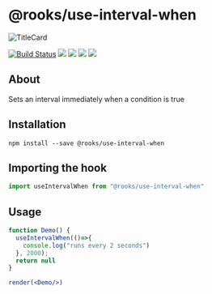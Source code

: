 # @rooks/use-interval-when

![TitleCard](https://raw.githubusercontent.com/imbhargav5/rooks/HEAD/packages/interval-when/title-card.svg)

[![Build Status](https://travis-ci.org/imbhargav5/rooks.svg?branch=master)](https://travis-ci.org/imbhargav5/rooks) ![](https://img.shields.io/npm/v/@rooks/use-interval-when/latest.svg) ![](https://img.shields.io/npm/l/@rooks/use-interval-when.svg) ![](https://img.shields.io/bundlephobia/min/@rooks/use-interval-when.svg) ![](https://img.shields.io/david/imbhargav5/rooks.svg?path=packages%2Finterval-when)



## About
Sets an interval immediately when a condition is true


[//]: # (Main)

## Installation

```
npm install --save @rooks/use-interval-when
```

## Importing the hook

```javascript
import useIntervalWhen from "@rooks/use-interval-when"
```

## Usage

```jsx
function Demo() {
  useIntervalWhen(()=>{
    console.log("runs every 2 seconds")
  }, 2000);
  return null
}

render(<Demo/>)
```
